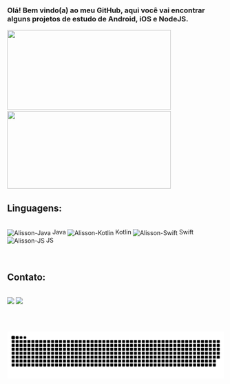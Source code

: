 ### Olá! Bem vindo(a) ao meu GitHub, aqui você vai encontrar alguns projetos de estudo de Android, iOS e NodeJS.

<div href="https://github.com/AlissonManfron">
  <img height="185em" width="380em" src="https://github-readme-stats.vercel.app/api/?username=AlissonManfron&theme=radical&show_icons=true" />
  <img height="180em" width="380em" src="https://github-readme-stats.vercel.app/api/top-langs/?username=AlissonManfron&layout=compact&langs-count=15&theme=radical" />
</div>

## Linguagens:
<div style="display: inline_block"><br>
   <img align="center" alt="Alisson-Java" height="30" width="40" src="https://cdn.jsdelivr.net/gh/devicons/devicon/icons/java/java-original.svg" /> Java
   <img align="center" alt="Alisson-Kotlin" height="30" width="40" src="https://cdn.jsdelivr.net/gh/devicons/devicon/icons/kotlin/kotlin-original.svg" /> Kotlin
   <img align="center" alt="Alisson-Swift" height="30" width="40" src="https://cdn.jsdelivr.net/gh/devicons/devicon/icons/swift/swift-original.svg" /> Swift
   <img align="center" alt="Alisson-JS" height="30" width="40" src="https://cdn.jsdelivr.net/gh/devicons/devicon/icons/javascript/javascript-original.svg" /> JS
</div> 
<br><br>

## Contato:
<div><br>
  <a href="mailto:alissonmanfron77@hotmail.com" target="_blank"><img src="https://img.shields.io/badge/Microsoft_Outlook-0078D4?style=for-the-badge&logo=microsoft-outlook&logoColor=white" target="_blank" rel="noopener noreferrer"></a>
  <a href="https://br.linkedin.com/in/alisson-manfron" target="_blank"><img src="https://img.shields.io/badge/-LinkedIn-%230077B5?style=for-the-badge&logo=linkedin&logoColor=white" target="_blank" rel="noopener noreferrer"></a>
</div>

##
<br>
    
![Snake animation](https://github.com/AlissonManfron/AlissonManfron/blob/output/github-contribution-grid-snake.svg)
